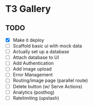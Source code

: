 # T3 Gallery

## TODO

- [x] Make it deploy
- [ ] Scaffold basic ui with mock data
- [ ] Actually set up a database
- [ ] Attach database to UI
- [ ] Add Authentication
- [ ] Add image upload
- [ ] Error Management
- [ ] Routing/image page (parallel route)
- [ ] Delete button (w/ Serve Actions)
- [ ] Analytics (posthog)
- [ ] Ratelimiting (upstash)
